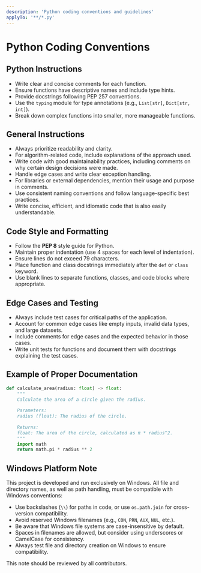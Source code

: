 ```yaml
---
description: 'Python coding conventions and guidelines'
applyTo: '**/*.py'
---
```


# Python Coding Conventions

## Python Instructions

- Write clear and concise comments for each function.
- Ensure functions have descriptive names and include type hints.
- Provide docstrings following PEP 257 conventions.
- Use the `typing` module for type annotations (e.g., `List[str]`, `Dict[str, int]`).
- Break down complex functions into smaller, more manageable functions.

## General Instructions

- Always prioritize readability and clarity.
- For algorithm-related code, include explanations of the approach used.
- Write code with good maintainability practices, including comments on why certain design decisions were made.
- Handle edge cases and write clear exception handling.
- For libraries or external dependencies, mention their usage and purpose in comments.
- Use consistent naming conventions and follow language-specific best practices.
- Write concise, efficient, and idiomatic code that is also easily understandable.

## Code Style and Formatting

- Follow the **PEP 8** style guide for Python.
- Maintain proper indentation (use 4 spaces for each level of indentation).
- Ensure lines do not exceed 79 characters.
- Place function and class docstrings immediately after the `def` or `class` keyword.
- Use blank lines to separate functions, classes, and code blocks where appropriate.

## Edge Cases and Testing

- Always include test cases for critical paths of the application.
- Account for common edge cases like empty inputs, invalid data types, and large datasets.
- Include comments for edge cases and the expected behavior in those cases.
- Write unit tests for functions and document them with docstrings explaining the test cases.

## Example of Proper Documentation

```python
def calculate_area(radius: float) -> float:
    """
    Calculate the area of a circle given the radius.
    
    Parameters:
    radius (float): The radius of the circle.
    
    Returns:
    float: The area of the circle, calculated as π * radius^2.
    """
    import math
    return math.pi * radius ** 2
```

## Windows Platform Note

This project is developed and run exclusively on Windows. All file and directory names, as well as path handling, must be compatible with Windows conventions:

- Use backslashes (`\\`) for paths in code, or use `os.path.join` for cross-version compatibility.
- Avoid reserved Windows filenames (e.g., `CON`, `PRN`, `AUX`, `NUL`, etc.).
- Be aware that Windows file systems are case-insensitive by default.
- Spaces in filenames are allowed, but consider using underscores or CamelCase for consistency.
- Always test file and directory creation on Windows to ensure compatibility.

This note should be reviewed by all contributors.
